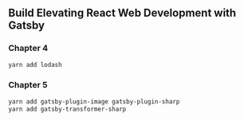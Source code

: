 ## Build Elevating React Web Development with Gatsby

### Chapter 4

```sh
yarn add lodash
```

### Chapter 5

```sh
yarn add gatsby-plugin-image gatsby-plugin-sharp
yarn add gatsby-transformer-sharp
```
